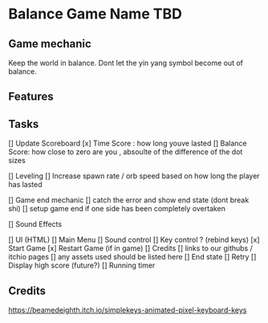 # Balance Game Name TBD



## Game mechanic

Keep the world in balance. Dont let the yin yang symbol become out of balance.

## Features

## Tasks

[] Update Scoreboard
    [x] Time Score : how long youve lasted
    [] Balance Score: how close to zero are you , absoulte of the difference of the dot sizes

[] Leveling
    [] Increase spawn rate / orb speed based on how long the player has lasted

[] Game end mechanic
    [] catch the error and show end state (dont break shi)
    [] setup game end if one side has been completely overtaken

[] Sound Effects

[] UI (HTML)
    [] Main Menu
        [] Sound control
        [] Key control ? (rebind keys)
        [x] Start Game
        [x] Restart Game (if in game)
        [] Credits
            [] links to our githubs / itchio pages
            [] any assets used should be listed here
    [] End state
        [] Retry
        [] Display high score (future?)
    [] Running timer

## Credits

https://beamedeighth.itch.io/simplekeys-animated-pixel-keyboard-keys